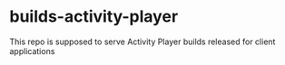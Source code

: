 # builds-activity-player
This repo is supposed to serve Activity Player builds released for client applications
